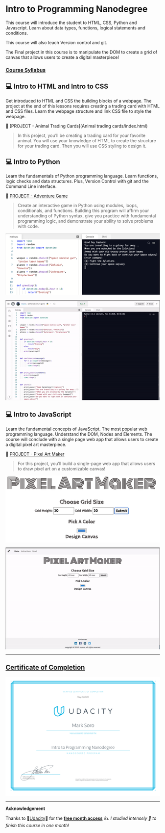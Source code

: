 # Intro to Programming Nanodegree

This course will introduce the student to HTML, CSS, Python and Javascript. Learn about data types, functions, logical statements and conditions.

This course will also teach Version control and git.

The Final project in this course is to manipulate the DOM to create a grid of canvas that allows users to create a digital masterpiece!

### [Course Syllabus](Intro-to-programming-syllabus.pdf)

## :computer: Intro to HTML and Intro to CSS

Get introduced to HTML and CSS the building blocks of a webpage.
The project at the end of this lessons requires creating a trading card with HTML and CSS files. Learn the webpage structure and link CSS file to style the webpage.

:dart: [PROJECT - Animal Trading Cards](Animal trading cards/index.html)

>In this project, you’ll be creating a trading card for your favorite
animal. You will use your knowledge of HTML to create the structure
for your trading card. Then you will use CSS styling to design it.


## :computer: Intro to Python

Learn the fundamentals of Python programming language. Learn functions, logic checks and data structures. Plus, Version Control with git and the Command Line interface.

:dart: [PROJECT - Adventure Game](https://repl.it/@msoro/python-adventure-game#main.py)

>Create an interactive game in Python using modules, loops,
conditionals, and functions. Building this program will affirm your
understanding of Python syntax, give you practice with fundamental
programming logic, and demonstrate your ability to solve problems
with code.

![image](adventure-game.png)

![image](adventure-game.gif)



## :computer: Intro to JavaScript

Learn the fundamental concepts of JavaScript. The most popular web programming language. Understand the DOM, Nodes and Elements. The course will conclude with a single page web app that allows users to create a digital pixel art masterpiece.

:dart: [PROJECT - Pixel Art Maker](https://m-soro.github.io/Pixel-Art-Maker/)

>For this project, you’ll build a single-page web app that allows users
to draw pixel art on a customizable canvas!

![image](pixel-art-maker.png)

![image](pixel-art-maker.gif)


---

## [Certificate of Completion](https://confirm.udacity.com/HGL2D6QN)

![image](certificate.svg)

---

**Acknowledgement**

Thanks to :raised_hands:[Udacity](https://www.udacity.com):raised_hands: for the **[free month access](free-month.jpg)** :thumbsup:.
*I studied intensely :monocle_face: to finish this course in one month!*
